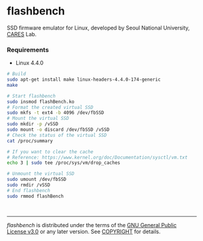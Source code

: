 flashbench
========
SSD firmware emulator for Linux, developed by Seoul National University,
[CARES] Lab.

### Requirements
- Linux 4.4.0

```bash
# Build
sudo apt-get install make linux-headers-4.4.0-174-generic
make

# Start flashbench
sudo insmod flashBench.ko
# Format the created virtual SSD
sudo mkfs -t ext4 -b 4096 /dev/fbSSD
# Mount the virtual SSD
sudo mkdir -p /vSSD
sudo mount -o discard /dev/fbSSD /vSSD
# Check the status of the virtual SSD
cat /proc/summary

# If you want to clear the cache
# Reference: https://www.kernel.org/doc/Documentation/sysctl/vm.txt
echo 3 | sudo tee /proc/sys/vm/drop_caches

# Unmount the virtual SSD
sudo umount /dev/fbSSD
sudo rmdir /vSSD
# End flashbench
sudo rmmod flashBench
```

&nbsp;

--------

*flashbench* is distributed under the terms of the [GNU General Public License
v3.0] or any later version. See [COPYRIGHT] for details.

[CARES]: http://davinci.snu.ac.kr
[GNU General Public License v3.0]: LICENSE
[COPYRIGHT]: COPYRIGHT
